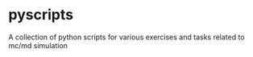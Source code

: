 # pyscripts
A collection of python scripts for various exercises and tasks related to mc/md simulation
